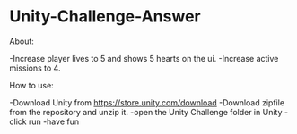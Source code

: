 # Unity-Challenge-Answer

About:

-Increase player lives to 5 and shows 5 hearts on the ui.
-Increase active missions to 4.

How to use:

-Download Unity from https://store.unity.com/download
-Download zipfile from the repository and unzip it.
-open the Unity Challenge folder in Unity
-click run
-have fun
